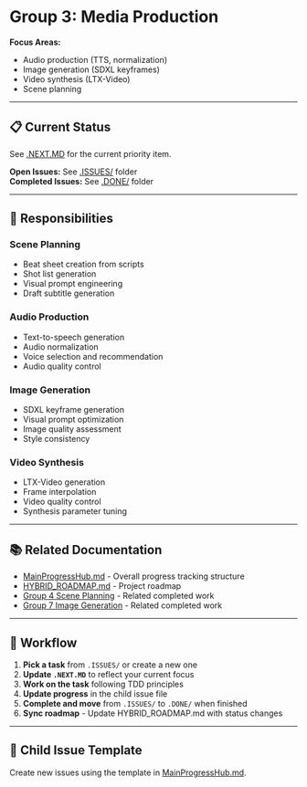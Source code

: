 # Group 3: Media Production

**Focus Areas:**
- Audio production (TTS, normalization)
- Image generation (SDXL keyframes)
- Video synthesis (LTX-Video)
- Scene planning

---

## 📋 Current Status

See [.NEXT.MD](.NEXT.MD) for the current priority item.

**Open Issues:** See [.ISSUES/](.ISSUES/) folder  
**Completed Issues:** See [.DONE/](.DONE/) folder

---

## 🎯 Responsibilities

### Scene Planning
- Beat sheet creation from scripts
- Shot list generation
- Visual prompt engineering
- Draft subtitle generation

### Audio Production
- Text-to-speech generation
- Audio normalization
- Voice selection and recommendation
- Audio quality control

### Image Generation
- SDXL keyframe generation
- Visual prompt optimization
- Image quality assessment
- Style consistency

### Video Synthesis
- LTX-Video generation
- Frame interpolation
- Video quality control
- Synthesis parameter tuning

---

## 📚 Related Documentation

- [MainProgressHub.md](../../MainProgressHub.md) - Overall progress tracking structure
- [HYBRID_ROADMAP.md](../../docs/roadmaps/HYBRID_ROADMAP.md) - Project roadmap
- [Group 4 Scene Planning](../../issues/resolved/phase-3-implementation/group-4-scene-planning/) - Related completed work
- [Group 7 Image Generation](../../issues/resolved/phase-3-implementation/group-7-image-generation/) - Related completed work

---

## 🔄 Workflow

1. **Pick a task** from `.ISSUES/` or create a new one
2. **Update `.NEXT.MD`** to reflect your current focus
3. **Work on the task** following TDD principles
4. **Update progress** in the child issue file
5. **Complete and move** from `.ISSUES/` to `.DONE/` when finished
6. **Sync roadmap** - Update HYBRID_ROADMAP.md with status changes

---

## 📝 Child Issue Template

Create new issues using the template in [MainProgressHub.md](../../MainProgressHub.md#-child-issue-template).
